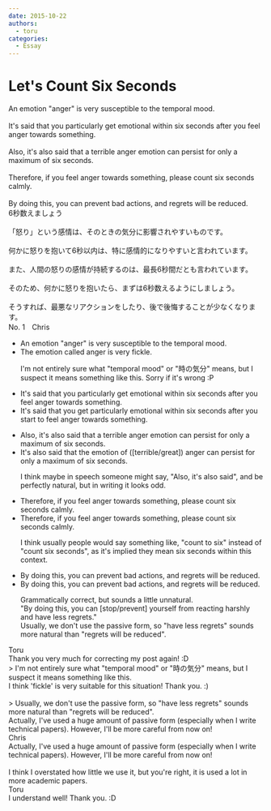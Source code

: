 ```yaml
---
date: 2015-10-22
authors:
  - toru
categories:
  - Essay
---
```


<h1 id="subject_show">Let's Count Six Seconds</h1>
<div class="date" hidden>Oct 22, 2015 09:47</div>
<div id="post"><div id="body_show_ori">
An emotion "anger" is very susceptible to the temporal mood.<br/><br/>It's said that you particularly get emotional within six seconds after you feel anger towards something.<br/><br/>Also, it's also said that a terrible anger emotion can persist for only a maximum of six seconds.<br/><br/>Therefore, if you feel anger towards something, please count six seconds calmly.<br/><br/>By doing this, you can prevent bad actions, and regrets will be reduced.
</div></div>

<!-- more -->

<div id="post_ja"><div id="body_show_mo">
6秒数えましょう<br/><br/>「怒り」という感情は、そのときの気分に影響されやすいものです。<br/><br/>何かに怒りを抱いて6秒以内は、特に感情的になりやすいと言われています。<br/><br/>また、人間の怒りの感情が持続するのは、最長6秒間だとも言われています。<br/><br/>そのため、何かに怒りを抱いたら、まずは6秒数えるようにしましょう。<br/><br/>そうすれば、最悪なリアクションをしたり、後で後悔することが少なくなります。
</div></div>
<div id="block"><div class="first_name"> No. 1　<span class="just_name">Chris</span></div><div id="block2">
<ul class="correction_field">
<li class="incorrect">An emotion "anger" is very susceptible to the temporal mood.</li>
<li class="corrected correct">
<span class="f_blue">The emotion called anger</span> is very <span class="f_blue">fickle.</span>
<p class="correction_comment">I'm not entirely sure what "temporal mood" or "時の気分" means, but I suspect it means something like this. Sorry if it's wrong :P</p>
</li>
</ul>
<ul class="correction_field">
<li class="incorrect">It's said that you particularly get emotional within six seconds after you feel anger towards something.</li>
<li class="corrected correct">
It's said that you <span class="f_blue">get particularly</span> emotional within six seconds after you <span class="f_blue">start to </span>feel anger towards something.
</li>
</ul>
<ul class="correction_field">
<li class="incorrect">Also, it's also said that a terrible anger emotion can persist for only a maximum of six seconds.</li>
<li class="corrected correct">
<span class="f_blue">It's also</span> said that <span class="f_blue">the emotion of ([terrible/great]) anger </span>can persist for only a maximum of six seconds.
<p class="correction_comment">I think maybe in speech someone might say, "Also, it's also said", and be perfectly natural, but in writing it looks odd.</p>
</li>
</ul>
<ul class="correction_field">
<li class="incorrect">Therefore, if you feel anger towards something, please count six seconds calmly.</li>
<li class="corrected correct">
Therefore, if you feel anger towards something, please count six seconds calmly.
<p class="correction_comment">I think usually people would say something like, "count to six" instead of "count six seconds", as it's implied they mean six seconds within this context.</p>
</li>
</ul>
<ul class="correction_field">
<li class="incorrect">By doing this, you can prevent bad actions, and regrets will be reduced.</li>
<li class="corrected correct">
By doing this, you can prevent bad actions, and regrets will be reduced.
<p class="correction_comment">Grammatically correct, but sounds a little unnatural. <br/>"By doing this, you can [stop/prevent] yourself from reacting harshly and have less regrets."<br/>Usually, we don't use the passive form, so "have less regrets" sounds more natural than "regrets will be reduced".</p>
</li>
</ul>
</div><div class="name"><span class="just_name">Toru</span><br>
Thank you very much for correcting my post again! :D<br/>&gt; I'm not entirely sure what "temporal mood" or "時の気分" means, but I suspect it means something like this.<br/>I think 'fickle' is very suitable for this situation! Thank you. :)<br/><br/>&gt; Usually, we don't use the passive form, so "have less regrets" sounds more natural than "regrets will be reduced".<br/>Actually, I've used a huge amount of passive form (especially when I write technical papers). However, I'll be more careful from now on!
</div>
<div class="name"><span class="just_name">Chris</span><br>
Actually, I've used a huge amount of passive form (especially when I write technical papers). However, I'll be more careful from now on!<br/><br/>I think I overstated how little we use it, but you're right, it is used a lot in more academic papers.
</div>
<div class="name"><span class="just_name">Toru</span><br>
I understand well! Thank you. :D
</div>
</div>
